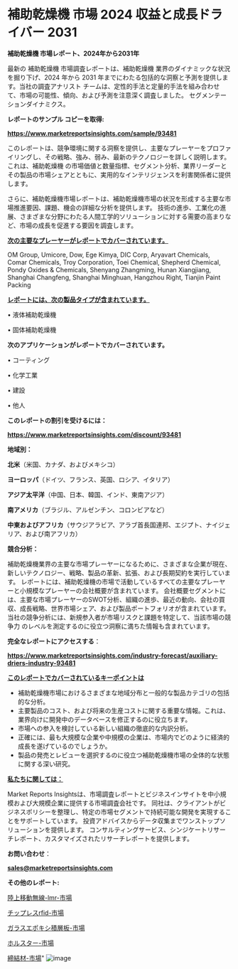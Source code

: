 # 補助乾燥機 市場 2024 収益と成長ドライバー 2031

<strong>補助乾燥機 市場レポート、2024年から2031年</strong>

最新の 補助乾燥機 市場調査レポートは、補助乾燥機 業界のダイナミックな状況を掘り下げ、2024 年から 2031 年までにわたる包括的な洞察と予測を提供します。当社の調査アナリスト チームは、定性的手法と定量的手法を組み合わせて、市場の可能性、傾向、および予測を注意深く調査しました。 セグメンテーションダイナミクス。



<strong>レポートのサンプル コピーを取得:</strong> <a href=https://www.marketreportsinsights.com/sample/93481>

<strong><u>https://www.marketreportsinsights.com/sample/93481</u></strong></a>

このレポートは、競争環境に関する洞察を提供し、主要なプレーヤーをプロファイリングし、その戦略、強み、弱み、最新のテクノロジーを詳しく説明します。 これは、補助乾燥機 の市場価値と数量指標、セグメント分析、業界リーダーとその製品の市場シェアとともに、実用的なインテリジェンスを利害関係者に提供します。

さらに、補助乾燥機市場レポートは、補助乾燥機市場の状況を形成する主要な市場推進要因、課題、機会の詳細な分析を提供します。 技術の進歩、工業化の進展、さまざまな分野にわたる人間工学的ソリューションに対する需要の高まりなど、市場の成長を促進する要因を調査します。



<strong><u>次の主要なプレーヤーがレポートでカバーされています。</u></strong>

OM Group, Umicore, Dow, Ege Kimya, DIC Corp, Aryavart Chemicals, Comar Chemicals, Troy Corporation, Toei Chemical, Shepherd Chemical, Pondy Oxides & Chemicals, Shenyang Zhangming, Hunan Xiangjiang, Shanghai Changfeng, Shanghai Minghuan, Hangzhou Right, Tianjin Paint Packing



<strong><u><b>レポートには、次の製品タイプが含まれています。</b></u></strong>

• 液体補助乾燥機

• 固体補助乾燥機



<strong><b>次のアプリケーションがレポートでカバーされています。</b></strong>

• コーティング

• 化学工業

• 建設

• 他人



<strong><b>このレポートの割引を受けるには：</b></strong><a href=https://www.marketreportsinsights.com/discount/93481>

<strong><u>https://www.marketreportsinsights.com/discount/93481</u></strong></a>



<strong>地域別：</strong>



<strong>北米</strong>（米国、カナダ、およびメキシコ）



<strong>ヨーロッパ</strong>（ドイツ、フランス、英国、ロシア、イタリア）



<strong>アジア太平洋</strong>（中国、日本、韓国、インド、東南アジア）



<strong>南アメリカ</strong>（ブラジル、アルゼンチン、コロンビアなど）



<strong>中東およびアフリカ</strong>（サウジアラビア、アラブ首長国連邦、エジプト、ナイジェリア、および南アフリカ）



<strong>競合分析：</strong>

補助乾燥機業界の主要な市場プレーヤーになるために、さまざまな企業が現在、新しいテクノロジー、戦略、製品の革新、拡張、および長期契約を実行しています。 レポートには、補助乾燥機の市場で活動しているすべての主要なプレーヤーと小規模なプレーヤーの会社概要が含まれています。 会社概要セグメントには、主要な市場プレーヤーのSWOT分析、組織の進歩、最近の動向、会社の買収、成長戦略、世界市場シェア、および製品ポートフォリオが含まれています。 当社の競争分析には、新規参入者が市場リスクと課題を特定して、当該市場の競争力 のレベルを測定するのに役立つ洞察に満ちた情報も含まれています。



<strong>完全なレポートにアクセスする</strong>：

<a href=https://www.marketreportsinsights.com/industry-forecast/auxiliary-driers-industry-93481>

<strong><u>https://www.marketreportsinsights.com/industry-forecast/auxiliary-driers-industry-93481</u></strong></a>



<strong><u><b>このレポートでカバーされているキーポイントは</b></u></strong>
<ul>
  <li>補助乾燥機市場におけるさまざまな地域分布と一般的な製品カテゴリの包括的な分析。</li>
  <li>主要製品のコスト、および将来の生産コストに関する重要な情報。これは、業界向けに開発中のデータベースを修正するのに役立ちます。</li>
  <li>市場への参入を検討している新しい組織の徹底的な内訳分析。</li>
  <li>正確には、最も大規模な企業や中規模の企業は、市場内でどのように経済的成長を遂げているのでしょうか。</li>
  <li>製品の発売とレビューを選択するのに役立つ補助乾燥機市場の全体的な状態に関する深い研究。</li>
</ul>


<strong><u><b>私たちに関しては：</b></u></strong>

Market Reports Insightsは、市場調査レポートとビジネスインサイトを中小規模および大規模企業に提供する市場調査会社です。 同社は、クライアントがビジネスポリシーを整理し、特定の市場セグメントで持続可能な開発を実現することをサポートしています。 投資アドバイスからデータ収集までワンストップソリューションを提供します。 コンサルティングサービス、シンジケートリサーチレポート、カスタマイズされたリサーチレポートを提供します。



<strong><b>お問い合わせ</b></strong>：

<a href=mailto:sales@marketreportsinsights.com>

<strong><u>sales@marketreportsinsights.com</u></strong></a>



<strong>その他のレポート:</strong>

<a href=https://www.linkedin.com/pulse/陸上移動無線-lmr-市場-2023-総合分析と事業成長戦略-2030-analytics-achievers-24-analysis-aqmcf/>陸上移動無線-lmr-市場</a>

<a href=https://www.linkedin.com/pulse/チップレスrfid-市場-2023-swot-分析と最新イノベーション-2nfxf/>チップレスrfid-市場</a>

<a href=https://www.linkedin.com/pulse/ガラスエポキシ積層板-市場-2023-最新の-cagr-および成長分析-2030-o4zrf/>ガラスエポキシ積層板-市場</a>

<a href=https://www.linkedin.com/pulse/ホルスター-市場-2023-総合分析と事業成長戦略-2030-market-maverick-diaries-24-analysi-vcivf/>ホルスター-市場</a>

<a href=https://www.linkedin.com/pulse/締結材-市場-2023-新興市場-将来の動向と市場需要-2030-pr-news-hub-fkspf/>締結材-市場</a>"
![image](https://github.com/gayatriri2/Market-Trends/assets/166717496/b003636b-ea87-401d-9a92-73c7bf79cc79)
